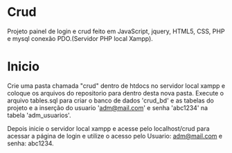 # Crud
Projeto painel de login e crud feito em JavaScript, jquery, HTML5, CSS, PHP e mysql conexão PDO.(Servidor PHP local Xampp).

# Inicio
Crie uma pasta chamada "crud" dentro de htdocs no servidor local xampp e coloque os arquivos do repositorio para dentro desta nova pasta.
Execute o arquivo tables.sql para criar o banco de dados 'crud_bd' e as tabelas do projeto e a inserção do usuario 'adm@mail.com' e senha 'abc1234' na tabela 'adm_usuarios'.

Depois inicie o servidor local xampp e acesse pelo localhost/crud para acessar a página de login e utilize o acesso pelo Usuario: adm@mail.com e senha: abc1234.
